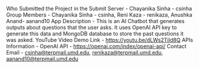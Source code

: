 Who Submitted the Project in the Submit Server - Chayanika Sinha - csinha
Group Members - Chayanika Sinha - csinha, Reni Kaza - renikaza, Anushka Anand- aanand10
App Description - This is an AI Chatbot that generates outputs about questions that the user asks. It uses OpenAI API key to generate this data and MongoDB database to store the past questions it was asked.
YouTube Video Demo Link - https://youtu.be/dLWs2TiId8Q
APIs Information - OpenAI API  - https://openai.com/index/openai-api/
Contact Email - csinha@terpmail.umd.edu, renikaza@terpmail.umd.edu, aanand10@terpmail.umd.edu